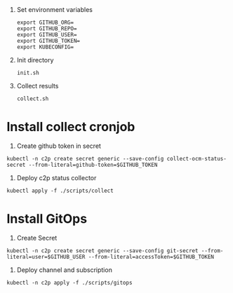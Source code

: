 ## 
1. Set environment variables
    ```
    export GITHUB_ORG=
    export GITHUB_REPO=
    export GITHUB_USER=
    export GITHUB_TOKEN=
    export KUBECONFIG=
    ```
1. Init directory
    ```
    init.sh
    ```
1. Collect results
    ```
    collect.sh
    ```

# Install collect cronjob
1. Create github token in secret
```
kubectl -n c2p create secret generic --save-config collect-ocm-status-secret --from-literal=github-token=$GITHUB_TOKEN
```
1. Deploy c2p status collector
```
kubectl apply -f ./scripts/collect
```

# Install GitOps
1. Create Secret
```
kubectl -n c2p create secret generic --save-config git-secret --from-literal=user=$GITHUB_USER --from-literal=accessToken=$GITHUB_TOKEN
```
1. Deploy channel and subscription
```
kubectl -n c2p apply -f ./scripts/gitops
```

